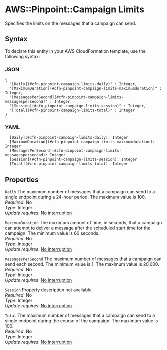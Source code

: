 # AWS::Pinpoint::Campaign Limits<a name="aws-properties-pinpoint-campaign-limits"></a>

Specifies the limits on the messages that a campaign can send\.

## Syntax<a name="aws-properties-pinpoint-campaign-limits-syntax"></a>

To declare this entity in your AWS CloudFormation template, use the following syntax:

### JSON<a name="aws-properties-pinpoint-campaign-limits-syntax.json"></a>

```
{
  "[Daily](#cfn-pinpoint-campaign-limits-daily)" : Integer,
  "[MaximumDuration](#cfn-pinpoint-campaign-limits-maximumduration)" : Integer,
  "[MessagesPerSecond](#cfn-pinpoint-campaign-limits-messagespersecond)" : Integer,
  "[Session](#cfn-pinpoint-campaign-limits-session)" : Integer,
  "[Total](#cfn-pinpoint-campaign-limits-total)" : Integer
}
```

### YAML<a name="aws-properties-pinpoint-campaign-limits-syntax.yaml"></a>

```
  [Daily](#cfn-pinpoint-campaign-limits-daily): Integer
  [MaximumDuration](#cfn-pinpoint-campaign-limits-maximumduration): Integer
  [MessagesPerSecond](#cfn-pinpoint-campaign-limits-messagespersecond): Integer
  [Session](#cfn-pinpoint-campaign-limits-session): Integer
  [Total](#cfn-pinpoint-campaign-limits-total): Integer
```

## Properties<a name="aws-properties-pinpoint-campaign-limits-properties"></a>

`Daily` <a name="cfn-pinpoint-campaign-limits-daily"></a>
The maximum number of messages that a campaign can send to a single endpoint during a 24\-hour period\. The maximum value is 100\.  
_Required_: No  
_Type_: Integer  
_Update requires_: [No interruption](https://docs.aws.amazon.com/AWSCloudFormation/latest/UserGuide/using-cfn-updating-stacks-update-behaviors.html#update-no-interrupt)

`MaximumDuration` <a name="cfn-pinpoint-campaign-limits-maximumduration"></a>
The maximum amount of time, in seconds, that a campaign can attempt to deliver a message after the scheduled start time for the campaign\. The minimum value is 60 seconds\.  
_Required_: No  
_Type_: Integer  
_Update requires_: [No interruption](https://docs.aws.amazon.com/AWSCloudFormation/latest/UserGuide/using-cfn-updating-stacks-update-behaviors.html#update-no-interrupt)

`MessagesPerSecond` <a name="cfn-pinpoint-campaign-limits-messagespersecond"></a>
The maximum number of messages that a campaign can send each second\. The minimum value is 1\. The maximum value is 20,000\.  
_Required_: No  
_Type_: Integer  
_Update requires_: [No interruption](https://docs.aws.amazon.com/AWSCloudFormation/latest/UserGuide/using-cfn-updating-stacks-update-behaviors.html#update-no-interrupt)

`Session` <a name="cfn-pinpoint-campaign-limits-session"></a>
Property description not available\.  
_Required_: No  
_Type_: Integer  
_Update requires_: [No interruption](https://docs.aws.amazon.com/AWSCloudFormation/latest/UserGuide/using-cfn-updating-stacks-update-behaviors.html#update-no-interrupt)

`Total` <a name="cfn-pinpoint-campaign-limits-total"></a>
The maximum number of messages that a campaign can send to a single endpoint during the course of the campaign\. The maximum value is 100\.  
_Required_: No  
_Type_: Integer  
_Update requires_: [No interruption](https://docs.aws.amazon.com/AWSCloudFormation/latest/UserGuide/using-cfn-updating-stacks-update-behaviors.html#update-no-interrupt)
